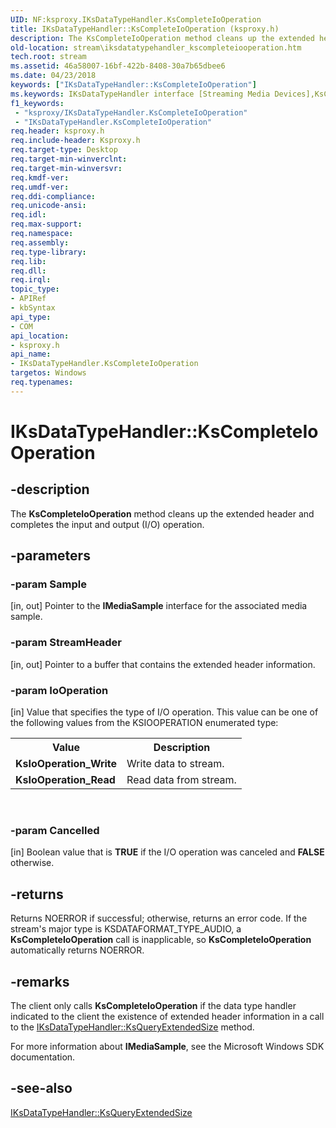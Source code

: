 ```yaml
---
UID: NF:ksproxy.IKsDataTypeHandler.KsCompleteIoOperation
title: IKsDataTypeHandler::KsCompleteIoOperation (ksproxy.h)
description: The KsCompleteIoOperation method cleans up the extended header and completes the input and output (I/O) operation.
old-location: stream\iksdatatypehandler_kscompleteiooperation.htm
tech.root: stream
ms.assetid: 46a58007-16bf-422b-8408-30a7b65dbee6
ms.date: 04/23/2018
keywords: ["IKsDataTypeHandler::KsCompleteIoOperation"]
ms.keywords: IKsDataTypeHandler interface [Streaming Media Devices],KsCompleteIoOperation method, IKsDataTypeHandler.KsCompleteIoOperation, IKsDataTypeHandler::KsCompleteIoOperation, KsCompleteIoOperation, KsCompleteIoOperation method [Streaming Media Devices], KsCompleteIoOperation method [Streaming Media Devices],IKsDataTypeHandler interface, ksproxy/IKsDataTypeHandler::KsCompleteIoOperation, ksproxy_04136093-03d0-4490-bf5c-5e83bddc23c7.xml, stream.iksdatatypehandler_kscompleteiooperation
f1_keywords:
 - "ksproxy/IKsDataTypeHandler.KsCompleteIoOperation"
 - "IKsDataTypeHandler.KsCompleteIoOperation"
req.header: ksproxy.h
req.include-header: Ksproxy.h
req.target-type: Desktop
req.target-min-winverclnt: 
req.target-min-winversvr: 
req.kmdf-ver: 
req.umdf-ver: 
req.ddi-compliance: 
req.unicode-ansi: 
req.idl: 
req.max-support: 
req.namespace: 
req.assembly: 
req.type-library: 
req.lib: 
req.dll: 
req.irql: 
topic_type:
- APIRef
- kbSyntax
api_type:
- COM
api_location:
- ksproxy.h
api_name:
- IKsDataTypeHandler.KsCompleteIoOperation
targetos: Windows
req.typenames: 
---
```


# IKsDataTypeHandler::KsCompleteIoOperation


## -description


The <b>KsCompleteIoOperation</b> method cleans up the extended header and completes the input and output (I/O) operation. 


## -parameters




### -param Sample 
[in, out]
Pointer to the <b>IMediaSample</b> interface for the associated media sample.


### -param StreamHeader 
[in, out]
Pointer to a buffer that contains the extended header information.


### -param IoOperation 
[in]
Value that specifies the type of I/O operation. This value can be one of the following values from the KSIOOPERATION enumerated type:

<table>
<tr>
<th>Value</th>
<th>Description</th>
</tr>
<tr>
<td>
<b>KsIoOperation_Write</b>

</td>
<td>
Write data to stream.

</td>
</tr>
<tr>
<td>
<b>KsIoOperation_Read</b>

</td>
<td>
Read data from stream.

</td>
</tr>
</table>
 


### -param Cancelled 
[in]
Boolean value that is <b>TRUE</b> if the I/O operation was canceled and <b>FALSE</b> otherwise.


## -returns



Returns NOERROR if successful; otherwise, returns an error code. If the stream's major type is KSDATAFORMAT_TYPE_AUDIO, a <b>KsCompleteIoOperation</b> call is inapplicable, so <b>KsCompleteIoOperation</b> automatically returns NOERROR.




## -remarks



The client only calls <b>KsCompleteIoOperation</b> if the data type handler indicated to the client the existence of extended header information in a call to the <a href="https://docs.microsoft.com/windows-hardware/drivers/ddi/ksproxy/nf-ksproxy-iksdatatypehandler-ksqueryextendedsize">IKsDataTypeHandler::KsQueryExtendedSize</a> method.

For more information about <b>IMediaSample</b>, see the Microsoft Windows SDK documentation.




## -see-also




<a href="https://docs.microsoft.com/windows-hardware/drivers/ddi/ksproxy/nf-ksproxy-iksdatatypehandler-ksqueryextendedsize">IKsDataTypeHandler::KsQueryExtendedSize</a>
 

 

